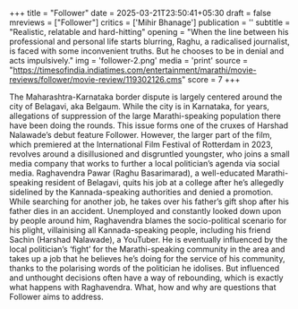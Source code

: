 +++
title = "Follower"
date = 2025-03-21T23:50:41+05:30
draft = false
mreviews = ["Follower"]
critics = ['Mihir Bhanage']
publication = ''
subtitle = "Realistic, relatable and hard-hitting"
opening = "When the line between his professional and personal life starts blurring, Raghu, a radicalised journalist, is faced with some inconvenient truths. But he chooses to be in denial and acts impulsively."
img = 'follower-2.png'
media = 'print'
source = "https://timesofindia.indiatimes.com/entertainment/marathi/movie-reviews/follower/movie-review/119302126.cms"
score = 7
+++

The Maharashtra-Karnataka border dispute is largely centered around the city of Belagavi, aka Belgaum. While the city is in Karnataka, for years, allegations of suppression of the large Marathi-speaking population there have been doing the rounds. This issue forms one of the cruxes of Harshad Nalawade’s debut feature Follower. However, the larger part of the film, which premiered at the International Film Festival of Rotterdam in 2023, revolves around a disillusioned and disgruntled youngster, who joins a small media company that works to further a local politician’s agenda via social media. Raghavendra Pawar (Raghu Basarimarad), a well-educated Marathi-speaking resident of Belagavi, quits his job at a college after he’s allegedly sidelined by the Kannada-speaking authorities and denied a promotion. While searching for another job, he takes over his father’s gift shop after his father dies in an accident. Unemployed and constantly looked down upon by people around him, Raghavendra blames the socio-political scenario for his plight, villainising all Kannada-speaking people, including his friend Sachin (Harshad Nalawade), a YouTuber. He is eventually influenced by the local politician’s ‘fight’ for the Marathi-speaking community in the area and takes up a job that he believes he’s doing for the service of his community, thanks to the polarising words of the politician he idolises. But influenced and unthought decisions often have a way of rebounding, which is exactly what happens with Raghavendra. What, how and why are questions that Follower aims to address.
